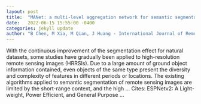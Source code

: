 ```yaml
---
layout: post
title:  "MANet: a multi-level aggregation network for semantic segmentation of high-resolution remote sensing images"
date:   2022-06-15 15:55:00 -0400
categories: jekyll update
author: "B Chen, M Xia, M Qian, J Huang - International Journal of Remote Sensing, 2022"
---
```

With the continuous improvement of the segmentation effect for natural datasets, some studies have gradually been applied to high-resolution remote sensing images (HRRSIs). Due to a large amount of ground object information contained, even objects of the same type present the diversity and complexity of features in different periods or locations. The existing algorithms applied to semantic segmentation of remote sensing images are limited by the short-range context, and the high …
Cites: ‪ESPNetv2: A Light-weight, Power Efficient, and General Purpose …‬  